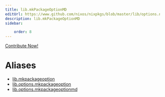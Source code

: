 ```yaml
---
title: lib.mkPackageOptionMD
editUrl: https://www.github.com/nixos/nixpkgs/blob/master/lib/options.nix#L174C5
description: lib.mkPackageOptionMD
sidebar:

    order: 8
---
```


<a href="https://www.github.com/nixos/nixpkgs/blob/master/lib/options.nix#L174C5">Contribute Now!</a>


# Aliases

- [lib.mkpackageoption](/nix-doc-comments/reference/lib/lib-mkpackageoption)
- [lib.options.mkpackageoption](/nix-doc-comments/reference/lib/options/lib-options-mkpackageoption)
- [lib.options.mkpackageoptionmd](/nix-doc-comments/reference/lib/options/lib-options-mkpackageoptionmd)


